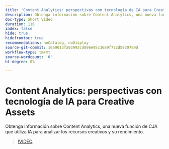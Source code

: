 ```yaml
---
title: 'Content Analytics: perspectivas con tecnología de IA para Creative Assets'
description: Obtenga información sobre Content Analytics, una nueva función de CJA que utiliza IA para analizar los recursos creativos y su rendimiento.
doc-type: Short Video
duration: 116
index: false
hide: true
hidefromtoc: true
recommendations: noCatalog, noDisplay
source-git-commit: 16a9013fa93992cd896e95c3689f722d5970789d
workflow-type: tm+mt
source-wordcount: '0'
ht-degree: 0%

---
```



# Content Analytics: perspectivas con tecnología de IA para Creative Assets

Obtenga información sobre Content Analytics, una nueva función de CJA que utiliza IA para analizar los recursos creativos y su rendimiento.

<!-- 62_S103_3442450_115_content-analytics-aipowered-insights-for-creative-assets -->
>[!VIDEO](https://video.tv.adobe.com/v/3458352/?learn=on&enablevpops=true)
